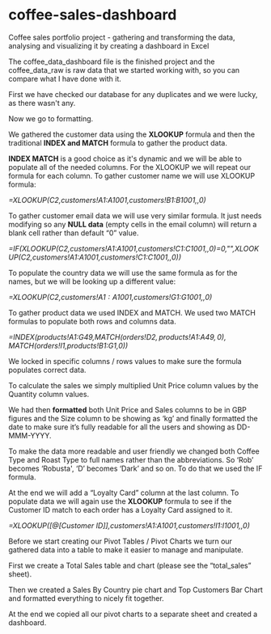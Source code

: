 # coffee-sales-dashboard
Coffee sales portfolio project - gathering and transforming the data, analysing and visualizing it by creating a dashboard in Excel

The coffee_data_dashboard file is the finished project and the coffee_data_raw is raw data that we started working with, so you can compare what I have done with it.

First we have checked our database for any duplicates and we were lucky, as there wasn't any.

Now we go to formatting.

We gathered the customer data using the **XLOOKUP** formula and then the traditional **INDEX  and MATCH** formula to gather the product data.

**INDEX MATCH** is a good choice as it's dynamic and we will be able to populate all of the needed columns. For the XLOOKUP we will repeat our formula for each column.
To gather customer name we will use XLOOKUP formula:

*=XLOOKUP(C2,customers!$A$1:$A$1001,customers!$B$1:$B$1001,,0)*

To gather customer email data we will use very similar formula. It just needs modifying so any **NULL data** (empty cells in the email column) will return a blank cell rather than default “0” value.

*=IF(XLOOKUP(C2,customers!$A$1:$A$1001,customers!$C$1:$C$1001,,0)=0,"",XLOOKUP(C2,customers!$A$1:$A$1001,customers!$C$1:$C$1001,,0))*

To populate the country data we will use the same formula as for the names, but we will be looking up a different value:

*=XLOOKUP(C2,customers!A$1:A$1001,customers!$G$1:$G$1001,,0)*

To gather product data we used INDEX and MATCH. We used two MATCH formulas to populate both rows and columns data.

*=INDEX(products!$A$1:$G$49,MATCH(orders!$D2,products!$A$1:$A$49,0),MATCH(orders!I$1,products!$B$1:$G$1,0))*

We locked in specific columns / rows values to make sure the formula populates correct data.

To calculate the sales we simply multiplied Unit Price column values by the Quantity column values.

We had then **formatted** both Unit Price and Sales columns to be in GBP figures and the Size column to be showing as ‘kg’ and finally formatted the date to make sure it’s fully readable for all the users and showing as DD-MMM-YYYY.

To make the data more readable and user friendly we changed both Coffee Type and Roast Type to full names rather than the abbreviations. So ‘Rob’ becomes ‘Robusta', ‘D’ becomes ‘Dark’ and so on. To do that we used the IF formula.

At the end we will add a “Loyalty Card” column at the last column. To populate data we will again use the **XLOOKUP** formula to see if the Customer ID match to each order has a Loyalty Card assigned to it.

*=XLOOKUP([@[Customer ID]],customers!$A$1:$A$1001,customers!$I$1:$I$1001,,0)*

Before we start creating our Pivot Tables / Pivot Charts we turn our gathered data into a table to make it easier to manage and manipulate.

First we create a Total Sales table and chart (please see the “total_sales” sheet). 

Then we created a Sales By Country pie chart and Top Customers Bar Chart and formatted everything to nicely fit together.

At the end we copied all our pivot charts to a separate sheet and created a dashboard.

